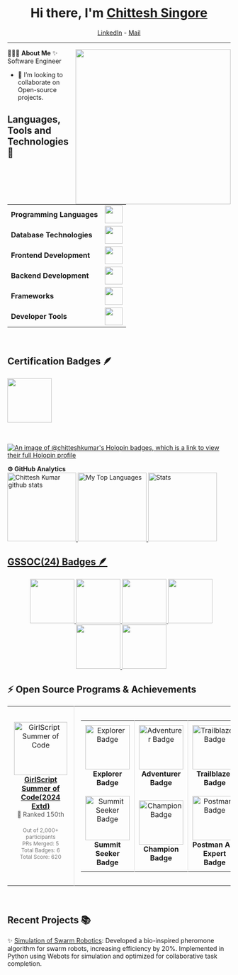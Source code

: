 <h1 align="center"> Hi there, I'm <a href="https://github.com/ChitteshKumar">Chittesh Singore</a> </h1>

<!--- Adding Header Elements -->
<p align="center">
  <a href="https://www.linkedin.com/in/chittesh-kumar-singore-381ab324b">LinkedIn</a> -
  <a href="chitteshkrsingore@gmail.com">Mail</a>
</p>

-----------------------------------------------------------
👨🏻‍💻 **About Me**<img src="https://raw.githubusercontent.com/sanjay-kv/sanjay-kv/main/Assets/illustration.png" min-width="300px" max-width="300px" width="350px" align="right"> 
✨ Software Engineer <br>
<!--- 📫 Reach me: [Mail](chitteshkrsingore@gmail.com)<br> -->
<!--- Adding Tech Stack open Section -->

- 💞️ I’m looking to collaborate on Open-source projects.

<!-- <details>
<summary><b>🛠 Tech Stack</b></summary><br>
Languages: <img src="https://img.shields.io/badge/-python-437CAC?logo=python&logoColor=white&style=flat">&nbsp;
<img src="https://img.shields.io/badge/Java-ED8B00?style=for-the-badge&logo=openjdk&logoColor=white">&nbsp;
<img src="https://img.shields.io/badge/-C++-00599C?logo=c%2B%2B&logoColor=white&style=flat">&nbsp;
<img src="https://img.shields.io/badge/-HTML5-DE5934?logo=HTML5&logoColor=white&style=flat">&nbsp;
<img src="https://img.shields.io/badge/-CSS3-2275B2?logo=CSS3&logoColor=white&style=flat"> &nbsp;
<img src="https://img.shields.io/badge/-Mysql-DC8F0F?logo=Mysql&logoColor=white&style=flat">&nbsp;<br>
Frameworks and Libraries: <!--- Frameworks and Libraries goes here 
<img src="https://img.shields.io/badge/-Numpy-0E7ACE?logo=numpy&logoColor=white&style=flat">&nbsp;
<img src="https://img.shields.io/badge/TensorFlow-FF3F06?style=for-the-badge&logo=tensorflow&logoColor=white">&nbsp;
<img src="https://img.shields.io/badge/-Pandas-150455?logo=pandas&logoColor=white&style=flat">&nbsp;
<img src="https://img.shields.io/badge/-Sklearn-F09437?logo=scikit-learn&logoColor=white&style=flat">&nbsp;&nbsp;<br>
Tools and Platforms: <img src="https://img.shields.io/badge/-Git-orange?logo=Git&logoColor=white&style=flat">&nbsp; 
<img src="https://img.shields.io/badge/-Visual%20Studio%20Code-25AEF4?logo=visualstudio&logoColor=white&style=flat">&nbsp;
<br>
Operating Systems: <img src="https://img.shields.io/badge/-Windows-0F7BCF?logo=Windows&logoColor=white&style=flat">&nbsp;
<img src="https://img.shields.io/badge/-Linux-EDBD2B?logo=Linux&logoColor=black&style=flat">&nbsp;
<img src="https://img.shields.io/badge/-Mac-F7F7F7?logo=Macos&logoColor=black&style=flat">&nbsp; 
</details>
<br>
[![An image of @chitteshkumar's Holopin badges, which is a link to view their full Holopin profile](https://holopin.me/chitteshkumar)](https://holopin.io/@chitteshkumar) -->

## Languages, Tools and Technologies 🚀 </h3>
<table>
	<tr>
	<td><strong>Programming Languages</strong></td>
	<td><img height=40 src = "https://skillicons.dev/icons?i=python,java,cpp,c&theme=dark"></td>
</tr>
<tr>
	<td><strong>Database Technologies</strong></td>
	<td><img height=40 src = "https://skillicons.dev/icons?i=mysql,mongodb,firebase&theme=dark"></td>
</tr>
<tr>
	<td><strong>Frontend Development</strong></td>
	<td><img height=40 src = "https://skillicons.dev/icons?i=html,css,js,react" ></td>
</tr>
<tr>
	<td><strong>Backend Development</strong></td>
	<td><img height=40 src = "https://skillicons.dev/icons?i=nodejs&theme=dark"></td>
</tr>

<tr>
	<td><strong>Frameworks</strong></td>
	<td><img height=40 src = "https://skillicons.dev/icons?i=tailwind&theme=dark"></td>
</tr>

<tr>
	<td><strong>Developer Tools</strong></td>
	<td><img height=40 src = "https://skillicons.dev/icons?i=git,github,gitlab&theme=dark"></td>
</tr>

</table>
<br>


## Certification Badges 🪶
<div style='display:flex; align-items:center; gap: 10px;' align='center'>
<!-- <a href="https://www.holopin.io/userbadge/cm1oxvfda99630cmnj9vanlh1">
<img src="https://assets.holopin.io/hf2024levels/level0-sloth-code-0-0-0-0.webp" width="100px" height="100px" /> -->

<a href="https://learn.microsoft.com/api/achievements/share/en-us/ChitteshSingore-6358/HRTXSF38?sharingId=6DE216323B20B5C5">
<img src="https://learn.microsoft.com/en-us/training/achievements/microsoft-learn-challenge-build-2024-badge.png" width="100px" height="100px" />
</div>


<br>
<br>

[![An image of @chitteshkumar's Holopin badges, which is a link to view their full Holopin profile](https://holopin.me/chitteshkumar)](https://holopin.io/@chitteshkumar)



<!--stats-->
<summary><b>⚙️ GitHub Analytics</b></summary>
<a href="https://github.com/ChitteshKumar">
   <img height="155em" src="http://github-profile-summary-cards.vercel.app/api/cards/profile-details?username=ChitteshKumar&theme=github_dark" alt="Chittesh Kumar github stats" />
   <img height="155em" src="http://github-profile-summary-cards.vercel.app/api/cards/repos-per-language?username=ChitteshKumar&theme=github_dark" alt="My Top Languages" />
  <img height="155em" src="http://github-profile-summary-cards.vercel.app/api/cards/stats?username=ChitteshKumar&theme=github_dark" alt="Stats" class="center" />
<br>
     
## GSSOC(24) Badges 🪶
<div style='display:flex; align-items:center; gap: 10px;' align='center'><a href="https://gssoc.girlscript.tech/leaderboard">
<img src="https://raw.githubusercontent.com/GSSoC24/Postman-Challenge/main/docs/assets/Postman%20White.png" width="100px" height="100px" />
  <img src="https://raw.githubusercontent.com/GSSoC24/Postman-Challenge/main/docs/assets/1.png" width="100px" height="100px" />
  <img src="https://raw.githubusercontent.com/GSSoC24/Postman-Challenge/main/docs/assets/2.png" width="100px" height="100px" />
  <img src="https://raw.githubusercontent.com/GSSoC24/Postman-Challenge/main/docs/assets/3.png" width="100px" height="100px" />
  <img src="https://raw.githubusercontent.com/GSSoC24/Postman-Challenge/main/docs/assets/4.png" width="100px" height="100px" />
  <img src="https://raw.githubusercontent.com/GSSoC24/Postman-Challenge/main/docs/assets/5.png" width="100px" height="100px" /></a>
<!--   <img src="https://raw.githubusercontent.com/GSSoC24/Postman-Challenge/main/docs/assets/6.png" width="105px" height="105px" />
  <img src="https://raw.githubusercontent.com/GSSoC24/Postman-Challenge/main/docs/assets/7.png" width="100px" height="100px" />
  <img src="https://raw.githubusercontent.com/GSSoC24/Postman-Challenge/main/docs/assets/8.png" width="100px" height="100px" /></a> -->
</div>


## :zap: Open Source Programs & Achievements

<div align="center">
  <table>
    <tr align="center">
      <td style="border-right: 1px solid #dddddd; padding: 15px;" valign="top" width="50%">
        <a href="https://gssoc.girlscript.tech/leaderboard">
	  <br>
          <img src="https://github.com/user-attachments/assets/72f7fca1-d2fe-4ec9-8dfe-8ea389d6bbea" alt="GirlScript Summer of Code" width="120" />
          <br>
          <strong>GirlScript Summer of Code(2024 Extd)</strong>
        </a>
        <br>
        <span style="font-size: 14px; color: #555555;">🏅 Ranked 150th</span>
        <br>
	<br>
        <span style="font-size: 12px; color: #777777;">
	  Out of 2,000+ participants<br>
          PRs Merged: 5<br>
          Total Badges: 6<br>
          Total Score: 620<br>
        </span>
      </td>
      <td style="padding: 15px;" valign="top" width="50%">
        <table>
          <tr align="center">
            <td style="border-right: 1px solid #dddddd; padding: 10px;" width="120">
              <img src="https://raw.githubusercontent.com/GSSoC24/Postman-Challenge/main/docs/assets/1.png" alt="Explorer Badge" width="100" />
              <br>
              <strong>Explorer Badge</strong>
            </td>
            <td style="border-right: 1px solid #dddddd; padding: 10px;" width="120">
              <img src="https://raw.githubusercontent.com/GSSoC24/Postman-Challenge/main/docs/assets/2.png" alt="Adventurer Badge" width="100" />
              <br>
              <strong>Adventurer Badge</strong>
            </td>
            <td style="padding: 10px;" width="120">
              <img src="https://raw.githubusercontent.com/GSSoC24/Postman-Challenge/main/docs/assets/3.png" alt="Trailblazer Badge" width="100" />
              <br>
              <strong>Trailblazer Badge</strong>
            </td>
          </tr>
          <tr align="center">
            <td style="border-right: 1px solid #dddddd; padding: 10px;" width="120">
              <img src="https://raw.githubusercontent.com/GSSoC24/Postman-Challenge/main/docs/assets/4.png" alt="Summit Seeker Badge" width="100" />
              <br>
              <strong>Summit Seeker Badge</strong>
            </td>
            <td style="border-right: 1px solid #dddddd; padding: 10px;" width="120">
              <img src="https://raw.githubusercontent.com/GSSoC24/Postman-Challenge/main/docs/assets/5.png" alt="Champion Badge" width="100" />
              <br>
              <strong>Champion Badge</strong>
            </td>
            <td style="border-right: 1px solid #dddddd; padding: 10px;" width="120">
              <img src="https://raw.githubusercontent.com/GSSoC24/Postman-Challenge/main/docs/assets/Postman%20White.png" alt="Postman Badge" width="100" />
              <br>
              <strong>Postman API Expert Badge</strong>
            </td>
<!--             <td style="border-right: 1px solid #dddddd; padding: 10px;" width="100">
              <img src="https://raw.githubusercontent.com/GSSoC24/Postman-Challenge/main/docs/assets/6.png" alt="Champion Badge" width="80" />
              <br>
              <strong>Champion Badge</strong>
            </td> -->
<!--             <td style="padding: 10px;" width="100">
              <img src="Postman%20-%20Postman%20API%20Fundamentals%20Student%20Expert%20-%202024-07-29%20(1).png" alt="Postman API Fundamentals Student Expert" width="80" />
              <br>
              <strong>API Student Expert</strong>
              <br>
              <span style="font-size: 12px; color: #777777;">Postman</span>
            </td> -->
          </tr>
        </table>
      </td>
    </tr>
  </table>
</div>

<br>





<!--- 2nd Section on GitHub Analytics -->

<!-- <a href="https://github.com/ChitteshKumar">
   <img height="155em" src="https://raw.githubusercontent.com/sanjay-kv/github-card-template/master/profile-summary-card-output/github_dark/0-profile-details.svg" alt="Sanjay K V github stats" />
    <img height="155em" src="https://raw.githubusercontent.com/sanjayviswa/github-card-template/master/profile-summary-card-output/github_dark/3-stats.svg" alt="Sanjay K V github stats" />
<br> -->
     

<!--- 3rd Section on Recent Projects -->

## Recent Projects 📚 

  ✨ [Simulation of Swarm Robotics](https://github.com/ChitteshKumar/swarm_robotics_pheromones): Developed a bio-inspired pheromone algorithm for swarm robots, increasing efficiency by 20%. Implemented in Python using Webots for simulation and optimized for collaborative task completion.<br> 
